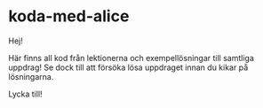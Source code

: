# koda-med-alice

Hej!

Här finns all kod från lektionerna och exempellösningar till samtliga uppdrag!
Se dock till att försöka lösa uppdraget innan du kikar på lösningarna.

Lycka till!
